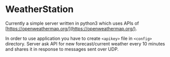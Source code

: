 # WeatherStation
Currently a simple server written in python3 which uses APIs of [https://openweathermap.org/](https://openweathermap.org/).

In order to use application you have to create `<apikey>` file in `<config>` directory.
Server ask API for new forecast/current weather every 10 minutes and shares it in response to messages sent over UDP.
